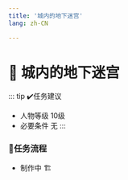```yaml
---
title: '城内的地下迷宫'
lang: zh-CN

---
```


# 📜 城内的地下迷宫

<Valine />

::: tip ✔️任务建议
- 人物等级	10级
- 必要条件  无
:::

### 📝任务流程

- 制作中 🏗️